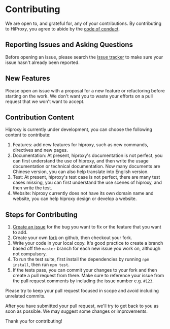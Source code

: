 # Contributing
We are open to, and grateful for, any of your contributions.  By contributing to HiProxy, you agree to abide by the [code of conduct](https://github.com/hiproxy/hiproxy/blob/master/CODE_OF_CONDUCT.md).

## Reporting Issues and Asking Questions
Before opening an issue, please search the [issue tracker](https://github.com/hiproxy/hiproxy/issues) to make sure your issue hasn't already been reported.

## New Features
Please open an issue with a proposal for a new feature or refactoring before starting on the work. We don't want you to waste your efforts on a pull request that we won't want to accept.

## Contribution Content
Hiproxy is currently under development, you can choose the following content to contribute:

1. Features: add new features for hiproxy, such as new commands, directives and new pages.
2. Documentation: At present, hiproxy's documentation is not perfect, you can first understand the use of hiproxy, and then write the usage documentation or technical documentation. Now many documents are Chinese version, you can also help translate into English version.
3. Test: At present, hiproxy's test case is not perfect, there are many test cases missing, you can first understand the use scenes of hiproxy, and then write the test.
4. Website: hiproxy currently does not have its own domain name and website, you can help hiproxy design or develop a website.

## Steps for Contributing
1. [Create an issue](https://github.com/hiproxy/hiproxy/issues/new) for the bug you want to fix or the feature that you want to add.
2. Create your own [fork](https://github.com/hiproxy/hiproxy) on github, then checkout your fork.
3. Write your code in your local copy. It's good practice to create a branch based off the `master` branch for each new issue you work on, although not compulsory.
4. To run the test suite, first install the dependencies by running `npm install`, then run `npm test`.
5. If the tests pass, you can commit your changes to your fork and then create a pull request from there. Make sure to reference your issue from the pull request comments by including the issue number e.g. `#123`.

Please try to keep your pull request focused in scope and avoid including unrelated commits.

After you have submitted your pull request, we'll try to get back to you as soon as possible. We may suggest some changes or improvements.

Thank you for contributing!



